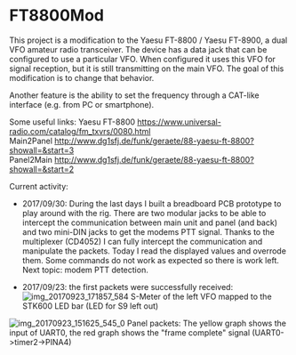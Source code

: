 # FT8800Mod

This project is a modification to the Yaesu FT-8800 / Yaesu FT-8900, a dual VFO amateur radio transceiver. The device has a data jack that can be configured to use a particular VFO. When configured it uses this VFO for signal reception, but it is still transmitting on the main VFO. The goal of this modification is to change that behavior.

Another feature is the ability to set the frequency through a CAT-like interface (e.g. from PC or smartphone).

Some useful links:
Yaesu FT-8800 https://www.universal-radio.com/catalog/fm_txvrs/0080.html  
Main2Panel http://www.dg1sfj.de/funk/geraete/88-yaesu-ft-8800?showall=&start=3  
Panel2Main http://www.dg1sfj.de/funk/geraete/88-yaesu-ft-8800?showall=&start=2

Current activity:
- 2017/09/30: During the last days I built a breadboard PCB prototype to play around with the rig. There are two modular jacks to be able to intercept the communication between main unit and panel (and back) and two mini-DIN jacks to get the modems PTT signal. Thanks to the multiplexer (CD4052) I can fully intercept the communication and manipulate the packets. Today I read the displayed values and overrode them. Some commands do not work as expected so there is work left. Next topic: modem PTT detection. 

- 2017/09/23: the first packets were successfully received:
![img_20170923_171857_584](https://user-images.githubusercontent.com/30317420/30795108-322c3ce0-a1cc-11e7-9dea-8a86e293e2a6.jpg)
S-Meter of the left VFO mapped to the STK600 LED bar (LED for S9 left out)

![img_20170923_151625_545_0](https://user-images.githubusercontent.com/30317420/30795291-1aa12ecc-a1cd-11e7-8d79-c0164caf54d5.jpg)
Panel packets: The yellow graph shows the input of UART0, the red graph shows the "frame complete" signal (UART0->timer2->PINA4)
